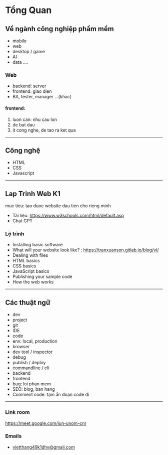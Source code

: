# Tổng Quan

## Về ngành công nghiệp phầm mềm
- mobile
- web
- desktop / game
- AI
- data ....


### Web
- backend: server
- frontend: giao dien
- BA, tester, manager ...(khac)

#### frontend:
1. luon can: nhu cau lon
2. de bat dau
3. it cong nghe, de tao ra ket qua


***
## Công nghệ
- HTML
- CSS
- Javascript

***
## Lap Trinh Web K1
muc tieu: tao duoc website dau tien cho rieng minh
- Tài liệu: https://www.w3schools.com/html/default.asp
- Chat GPT 
### Lộ trình
- Installing basic software
- What will your website look like? : https://tranxuanson.gitlab.io/blog/vi/
- Dealing with files
- HTML basics
- CSS basics
- JavaScript basics
- Publishing your sample code
- How the web works

***
## Các thuật ngữ
- dev
- project
- git
- IDE
- code
- env: local, production
- browser
- dev tool / inspector
- debug
- publish / deploy
- commandline / cli
- backend
- frontend
- bug: loi phan mem
- SEO: blog, ban hang
- Comment code: tạm ẩn đoạn code đi
***
### Link room
https://meet.google.com/iun-unom-cnr

### Emails
- vietthang49k1dhv@gmail.com


